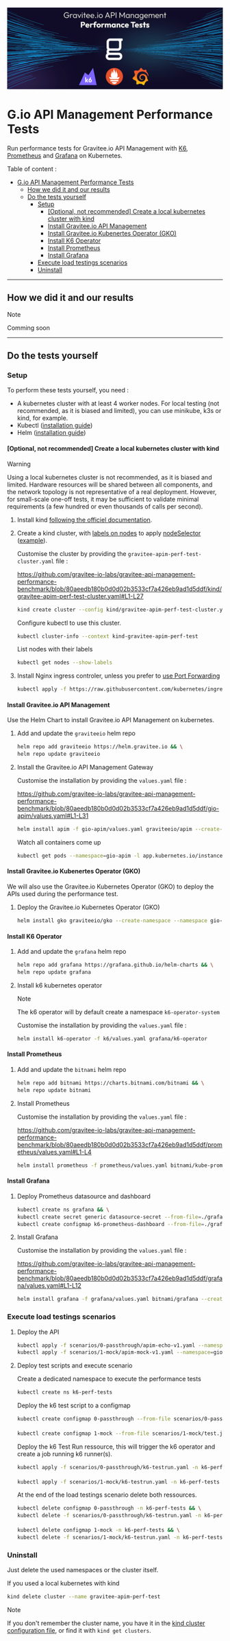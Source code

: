 ![Document header](./assets/images/readme-header.png)

# G.io API Management Performance Tests

Run performance tests for Gravitee.io API Management with [K6](https://github.com/grafana/k6), [Prometheus](https://github.com/prometheus/prometheus) and [Grafana](https://github.com/grafana/grafana) on Kubernetes.

Table of content :
- [G.io API Management Performance Tests](#gio-api-management-performance-tests)
  - [How we did it and our results](#how-we-did-it-and-our-results)
  - [Do the tests yourself](#do-the-tests-yourself)
    - [Setup](#setup)
      - [\[Optional, not recommended\] Create a local kubernetes cluster with kind](#optional-not-recommended-create-a-local-kubernetes-cluster-with-kind)
      - [Install Gravitee.io API Management](#install-graviteeio-api-management)
      - [Install Gravitee.io Kubenertes Operator (GKO)](#install-graviteeio-kubenertes-operator-gko)
      - [Install K6 Operator](#install-k6-operator)
      - [Install Prometheus](#install-prometheus)
      - [Install Grafana](#install-grafana)
    - [Execute load testings scenarios](#execute-load-testings-scenarios)
    - [Uninstall](#uninstall)

---
## How we did it and our results

> [!NOTE]
> Comming soon

---
## Do the tests yourself

### Setup

To perform these tests yourself, you need :
- A kubernetes cluster with at least 4 worker nodes. For local testing (not recommended, as it is biased and limited), you can use minikube, k3s or kind, for example.
- Kubectl ([installation guide](https://kubernetes.io/docs/tasks/tools/#kubectl))
- Helm ([installation guide](https://helm.sh/docs/intro/install/))

#### [Optional, not recommended] Create a local kubernetes cluster with kind

> [!WARNING]
> Using a local kubernetes cluster is not recommended, as it is biased and limited. Hardware resources will be shared between all components, and the network topology is not representative of a real deployment. However, for small-scale one-off tests, it may be sufficient to validate minimal requirements (a few hundred or even thousands of calls per second).

1. Install kind [following the officiel documentation](https://kind.sigs.k8s.io/docs/user/quick-start/#installation).

2. Create a kind cluster, with [labels on nodes](https://kind.sigs.k8s.io/docs/user/configuration/#extra-labels) to apply [nodeSelector](https://kubernetes.io/docs/concepts/scheduling-eviction/assign-pod-node/#nodeselector) ([example](https://kubernetes.io/docs/tasks/configure-pod-container/assign-pods-nodes/#create-a-pod-that-gets-scheduled-to-your-chosen-node)).

    Customise the cluster by providing the `gravitee-apim-perf-test-cluster.yaml` file :

    https://github.com/gravitee-io-labs/gravitee-api-management-performance-benchmark/blob/80aeedb180b0d0d02b3533cf7a426eb9ad1d5ddf/kind/gravitee-apim-perf-test-cluster.yaml#L1-L27

    ```sh
    kind create cluster --config kind/gravitee-apim-perf-test-cluster.yaml
    ```

    Configure kubectl to use this cluster.
    ```sh
    kubectl cluster-info --context kind-gravitee-apim-perf-test
    ```

    List nodes with their labels
    ```sh
    kubectl get nodes --show-labels
    ```

3. Install Nginx ingress controler, unless you prefer to [use Port Forwarding](https://kubernetes.io/docs/tasks/access-application-cluster/port-forward-access-application-cluster/)

    ```sh
    kubectl apply -f https://raw.githubusercontent.com/kubernetes/ingress-nginx/main/deploy/static/provider/kind/deploy.yaml
    ```

#### Install Gravitee.io API Management

Use the Helm Chart to install Gravitee.io API Management on kubernetes.

1. Add and update the `graviteeio` helm repo

    ```sh
    helm repo add graviteeio https://helm.gravitee.io && \
    helm repo update graviteeio
    ```

2. Install the Gravitee.io API Management Gateway

    Customise the installation by providing the `values.yaml` file :

    https://github.com/gravitee-io-labs/gravitee-api-management-performance-benchmark/blob/80aeedb180b0d0d02b3533cf7a426eb9ad1d5ddf/gio-apim/values.yaml#L1-L31

    ```sh
    helm install apim -f gio-apim/values.yaml graviteeio/apim --create-namespace --namespace gio-apim
    ```

    Watch all containers come up

    ```sh
    kubectl get pods --namespace=gio-apim -l app.kubernetes.io/instance=apim -o wide -w
    ```

#### Install Gravitee.io Kubenertes Operator (GKO)

We will also use the Gravitee.io Kubernetes Operator (GKO) to deploy the APIs used during the performance test.

1. Deploy the Gravitee.io Kubernetes Operator (GKO)

    ```sh
    helm install gko graviteeio/gko --create-namespace --namespace gio-apim
    ```

#### Install K6 Operator

1. Add and update the `grafana` helm repo

    ```sh
    helm repo add grafana https://grafana.github.io/helm-charts && \
    helm repo update grafana
    ```

2. Install k6 kubernetes operator

    > [!NOTE]
    > The k6 operator will by default create a namespace `k6-operator-system`

    Customise the installation by providing the `values.yaml` file :

    

    ```sh
    helm install k6-operator -f k6/values.yaml grafana/k6-operator
    ```

#### Install Prometheus

1. Add and update the `bitnami` helm repo

    ```sh
    helm repo add bitnami https://charts.bitnami.com/bitnami && \
    helm repo update bitnami
    ```

2. Install Prometheus

    Customise the installation by providing the `values.yaml` file :

    https://github.com/gravitee-io-labs/gravitee-api-management-performance-benchmark/blob/80aeedb180b0d0d02b3533cf7a426eb9ad1d5ddf/prometheus/values.yaml#L1-L4

    ```sh
    helm install prometheus -f prometheus/values.yaml bitnami/kube-prometheus --create-namespace --namespace prometheus
    ```

#### Install Grafana

1. Deploy Prometheus datasource and dashboard

    ```sh
    kubectl create ns grafana && \
    kubectl create secret generic datasource-secret --from-file=./grafana/datasource-secret.yaml -n grafana && \
    kubectl create configmap k6-prometheus-dashboard --from-file=./grafana/k6-prometheus-dashboard.json -n grafana
    ```

2. Install Grafana

    Customise the installation by providing the `values.yaml` file :

    https://github.com/gravitee-io-labs/gravitee-api-management-performance-benchmark/blob/80aeedb180b0d0d02b3533cf7a426eb9ad1d5ddf/grafana/values.yaml#L1-L12

    ```sh
    helm install grafana -f grafana/values.yaml bitnami/grafana --create-namespace --namespace grafana
    ```

### Execute load testings scenarios

1. Deploy the API

    ```sh
    kubectl apply -f scenarios/0-passthrough/apim-echo-v1.yaml --namespace=gio-apim
    kubectl apply -f scenarios/1-mock/apim-mock-v1.yaml --namespace=gio-apim
    ```

2. Deploy test scripts and execute scenario

    Create a dedicated namespace to execute the performance tests

    ```sh
    kubectl create ns k6-perf-tests
    ```

    Deploy the k6 test script to a configmap

    ```sh
    kubectl create configmap 0-passthrough --from-file scenarios/0-passthrough/test.js -n k6-perf-tests

    kubectl create configmap 1-mock --from-file scenarios/1-mock/test.js -n k6-perf-tests
    ```

    Deploy the k6 Test Run ressource, this will trigger the k6 operator and create a job running k6 runner(s).

    ```sh
    kubectl apply -f scenarios/0-passthrough/k6-testrun.yaml -n k6-perf-tests

    kubectl apply -f scenarios/1-mock/k6-testrun.yaml -n k6-perf-tests
    ```

    At the end of the load testings scenario delete both ressources.

    ```sh
    kubectl delete configmap 0-passthrough -n k6-perf-tests && \
    kubectl delete -f scenarios/0-passthrough/k6-testrun.yaml -n k6-perf-tests

    kubectl delete configmap 1-mock -n k6-perf-tests && \
    kubectl delete -f scenarios/1-mock/k6-testrun.yaml -n k6-perf-tests
    ```

### Uninstall

Just delete the used namespaces or the cluster itself.

If you used a local kubernetes with kind

```sh
kind delete cluster --name gravitee-apim-perf-test
```

> [!NOTE]
> If you don't remember the cluster name, you have it in the [kind cluster configuration file](./kind/gravitee-apim-perf-test-cluster.yaml), or find it with `kind get clusters`.
